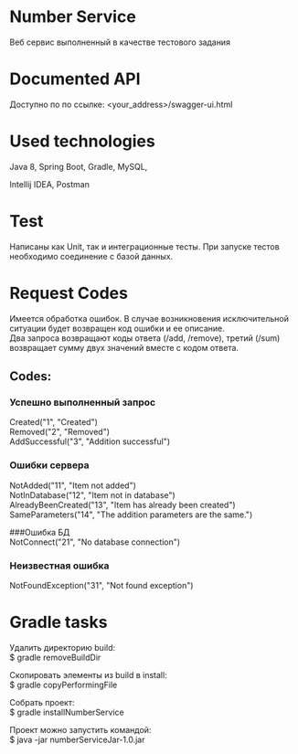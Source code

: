 # Number Service

Веб сервис выполненный в качестве тестового задания

# Documented API

Доступно по по ссылке: <your_address>/swagger-ui.html

# Used technologies

Java 8,
Spring Boot,
Gradle,
MySQL,

Intellij IDEA,
Postman

# Test

Написаны как Unit, так и интеграционные тесты. При запуске тестов необходимо соединение с базой данных.

# Request Codes

Имеется обработка ошибок. В случае возникновения исключительной ситуации будет возвращен код ошибки и ее описание.</br>
Два запроса возвращают коды ответа (/add, /remove), третий (/sum) возвращает сумму двух значений вместе с кодом ответа.</br>

## Codes: ##

### Успешно выполненный запрос</br>
Created("1", "Created")</br>
Removed("2", "Removed")</br>
AddSuccessful("3", "Addition successful")

### Ошибки сервера</br>
NotAdded("11", "Item not added")</br>
NotInDatabase("12", "Item not in database")</br>
AlreadyBeenCreated("13", "Item has already been created")</br>
SameParameters("14", "The addition parameters are the same.")</br>

###Ошибка БД</br>
NotConnect("21", "No database connection")

### Неизвестная ошибка</br>
NotFoundException("31", "Not found exception")

# Gradle tasks

Удалить директорию build:</br>
$ gradle removeBuildDir</br>

Скопировать элементы из build в install:</br>
$ gradle copyPerformingFile</br>

Собрать проект:</br>
$ gradle installNumberService</br>

Проект можно запустить командой:</br>
$ java -jar numberServiceJar-1.0.jar
